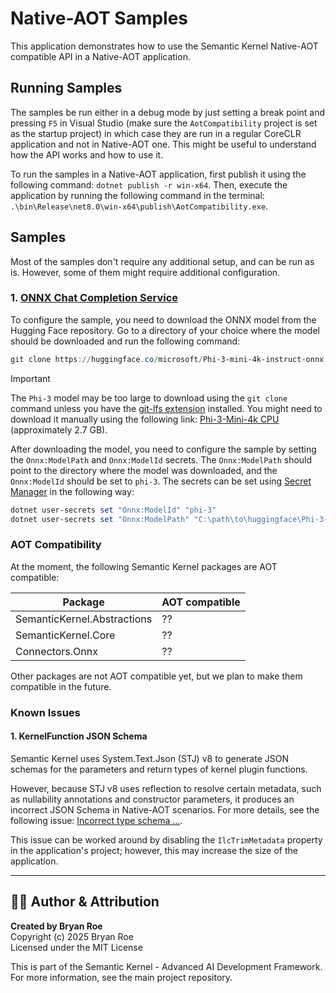 # Native-AOT Samples
This application demonstrates how to use the Semantic Kernel Native-AOT compatible API in a Native-AOT application.

## Running Samples
The samples be run either in a debug mode by just setting a break point and pressing `F5` in Visual Studio (make sure the `AotCompatibility` project is set as the startup project) in which case they are run in a regular CoreCLR application and not in Native-AOT one. This might be useful to understand how the API works and how to use it.

To run the samples in a Native-AOT application, first publish it using the following command: `dotnet publish -r win-x64`. Then, execute the application by running the following command in the terminal: `.\bin\Release\net8.0\win-x64\publish\AotCompatibility.exe`.  

## Samples
Most of the samples don't require any additional setup, and can be run as is. However, some of them might require additional configuration.

### 1. [ONNX Chat Completion Service](./OnnxChatCompletionSamples.cs)
To configure the sample, you need to download the ONNX model from the Hugging Face repository. Go to a directory of your choice where the model should be downloaded and run the following command:
```powershell
git clone https://huggingface.co/microsoft/Phi-3-mini-4k-instruct-onnx
```

> [!IMPORTANT]
The `Phi-3` model may be too large to download using the `git clone` command unless you have the [git-lfs extension](https://git-lfs.com/) installed. 
You might need to download it manually using the following link: [Phi-3-Mini-4k CPU](https://huggingface.co/microsoft/Phi-3-mini-4k-instruct-onnx/resolve/main/cpu_and_mobile/cpu-int4-rtn-block-32/phi3-mini-4k-instruct-cpu-int4-rtn-block-32.onnx.data?download=true) (approximately 2.7 GB).

After downloading the model, you need to configure the sample by setting the `Onnx:ModelPath` and `Onnx:ModelId` secrets. 
The `Onnx:ModelPath` should point to the directory where the model was downloaded, and the `Onnx:ModelId` should be set to `phi-3`.
The secrets can be set using [Secret Manager](https://learn.microsoft.com/en-us/aspnet/core/security/app-secrets#secret-manager) in the following way:
```powershell
dotnet user-secrets set "Onnx:ModelId" "phi-3"
dotnet user-secrets set "Onnx:ModelPath" "C:\path\to\huggingface\Phi-3-mini-4k-instruct-onnx\cpu_and_mobile\cpu-int4-rtn-block-32" 
```

### AOT Compatibility
At the moment, the following Semantic Kernel packages are AOT compatible:

| Package                   | AOT compatible |  
|--------------------------|----------------|  
| SemanticKernel.Abstractions | ??              |  
| SemanticKernel.Core         | ??              |  
| Connectors.Onnx            | ??              |  

Other packages are not AOT compatible yet, but we plan to make them compatible in the future.

### Known Issues
#### 1. KernelFunction JSON Schema
Semantic Kernel uses System.Text.Json (STJ) v8 to generate JSON schemas for the parameters and return types of kernel plugin functions.

However, because STJ v8 uses reflection to resolve certain metadata, such as nullability annotations and constructor parameters,
it produces an incorrect JSON Schema in Native-AOT scenarios. For more details, see the following issue: [Incorrect type schema ...](https://github.com/eiriktsarpalis/stj-schema-mapper/issues/7).

This issue can be worked around by disabling the `IlcTrimMetadata` property in the application's project; however, this may increase the size of the application.


---

## 👨‍💻 Author & Attribution

**Created by Bryan Roe**  
Copyright (c) 2025 Bryan Roe  
Licensed under the MIT License

This is part of the Semantic Kernel - Advanced AI Development Framework.
For more information, see the main project repository.
